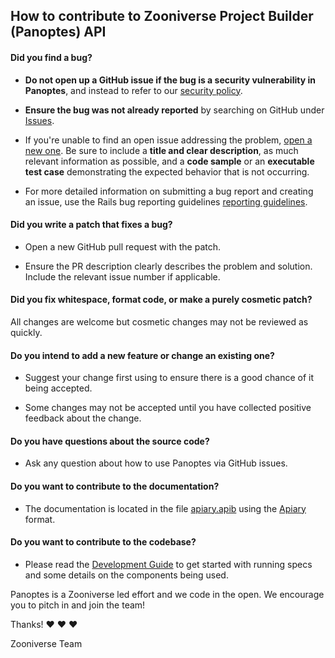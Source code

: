 ## How to contribute to Zooniverse Project Builder (Panoptes) API

#### **Did you find a bug?**

* **Do not open up a GitHub issue if the bug is a security vulnerability
  in Panoptes**, and instead to refer to our [security policy](https://www.zooniverse.org/security/).

* **Ensure the bug was not already reported** by searching on GitHub under [Issues](https://github.com/zooniverse/panoptes/issues).

* If you're unable to find an open issue addressing the problem, [open a new one](https://github.com/zooniverse/panoptes/issues/new). Be sure to include a **title and clear description**, as much relevant information as possible, and a **code sample** or an **executable test case** demonstrating the expected behavior that is not occurring.

* For more detailed information on submitting a bug report and creating an issue, use the Rails bug reporting guidelines [reporting guidelines](http://edgeguides.rubyonrails.org/contributing_to_ruby_on_rails.html#reporting-an-issue).

#### **Did you write a patch that fixes a bug?**

* Open a new GitHub pull request with the patch.

* Ensure the PR description clearly describes the problem and solution. Include the relevant issue number if applicable.

#### **Did you fix whitespace, format code, or make a purely cosmetic patch?**

All changes are welcome but cosmetic changes may not be reviewed as quickly.

#### **Do you intend to add a new feature or change an existing one?**

* Suggest your change first using to ensure there is a good chance of it being accepted.

* Some changes may not be accepted until you have collected positive feedback about the change.

#### **Do you have questions about the source code?**

* Ask any question about how to use Panoptes via GitHub issues.

#### **Do you want to contribute to the documentation?**

* The documentation is located in the file [apiary.apib](https://github.com/zooniverse/Panoptes/blob/master/apiary.apib) using the [Apiary](https://apiary.io/) format.

#### **Do you want to contribute to the codebase?**
* Please read the  [Development Guide](https://github.com/zooniverse/Panoptes/wiki/Development-Guide-for-Panoptes) to get started with running specs and some details on the components being used.

Panoptes is a Zooniverse led effort and we code in the open. We encourage you to pitch in and join the team!


Thanks! :heart: :heart: :heart:

Zooniverse Team
